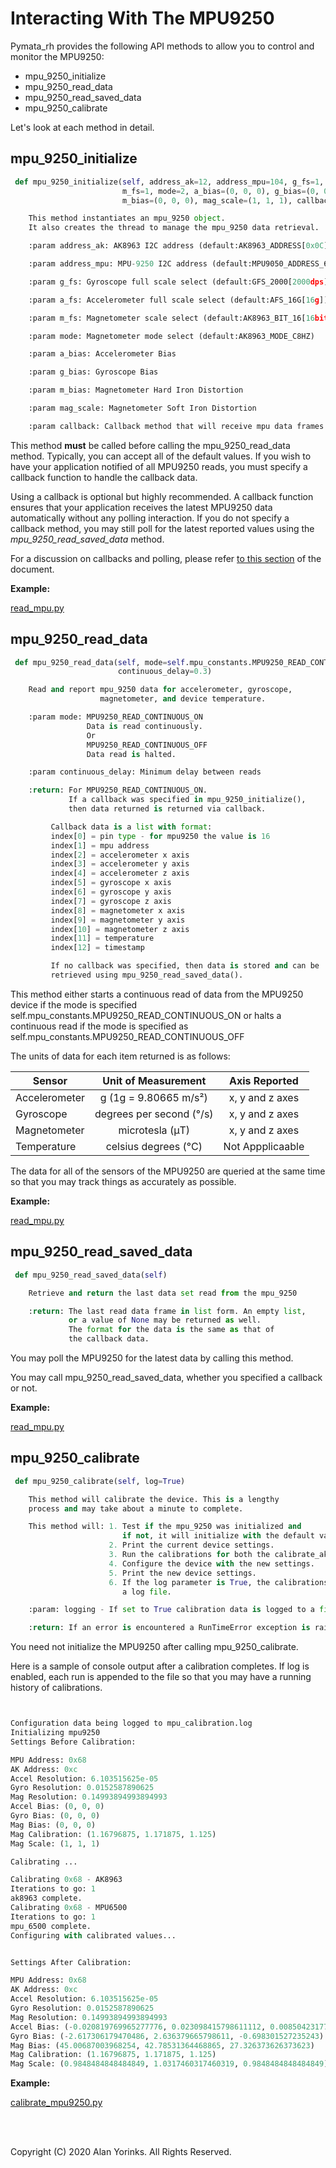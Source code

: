 # Interacting With The MPU9250

Pymata_rh provides the following API methods to allow you to 
control and monitor the MPU9250:

* mpu_9250_initialize
* mpu_9250_read_data
* mpu_9250_read_saved_data
* mpu_9250_calibrate


Let's look at each method in detail.

## mpu_9250_initialize

```python
 def mpu_9250_initialize(self, address_ak=12, address_mpu=104, g_fs=1, a_fs=0, 
                         m_fs=1, mode=2, a_bias=(0, 0, 0), g_bias=(0, 0, 0), 
                         m_bias=(0, 0, 0), mag_scale=(1, 1, 1), callback=None)

    This method instantiates an mpu_9250 object. 
    It also creates the thread to manage the mpu_9250 data retrieval.

    :param address_ak: AK8963 I2C address (default:AK8963_ADDRESS[0x0C]).

    :param address_mpu: MPU-9250 I2C address (default:MPU9050_ADDRESS_68[0x68]).

    :param g_fs: Gyroscope full scale select (default:GFS_2000[2000dps]).

    :param a_fs: Accelerometer full scale select (default:AFS_16G[16g]).

    :param m_fs: Magnetometer scale select (default:AK8963_BIT_16[16bit])

    :param mode: Magnetometer mode select (default:AK8963_MODE_C8HZ)

    :param a_bias: Accelerometer Bias

    :param g_bias: Gyroscope Bias

    :param m_bias: Magnetometer Hard Iron Distortion

    :param mag_scale: Magnetometer Soft Iron Distortion

    :param callback: Callback method that will receive mpu data frames
```
This method **must** be called before calling the mpu_9250_read_data method. Typically, you can accept all of the default
values. If you wish to have your application notified of all MPU9250 reads, you must specify a callback
function to handle the callback data. 

Using a callback is optional but highly recommended. A callback function ensures that your application receives
the latest MPU9250 data automatically without any polling interaction. If you do not specify a callback method, you 
may still poll for
the latest reported values using the *mpu_9250_read_saved_data* method. 

For a discussion on callbacks and polling, please refer 
[to this section](polling.md) of the document.

**Example:**

[read_mpu.py](https://github.com/MrYsLab/pymata_rh/blob/master/examples/read_mpu.py)


## mpu_9250_read_data
```python
 def mpu_9250_read_data(self, mode=self.mpu_constants.MPU9250_READ_CONTINUOUS_ON, 
                        continuous_delay=0.3)

    Read and report mpu_9250 data for accelerometer, gyroscope, 
                    magnetometer, and device temperature.

    :param mode: MPU9250_READ_CONTINUOUS_ON  
                 Data is read continuously.
                 Or
                 MPU9250_READ_CONTINUOUS_OFF
                 Data read is halted.

    :param continuous_delay: Minimum delay between reads

    :return: For MPU9250_READ_CONTINUOUS_ON. 
             If a callback was specified in mpu_9250_initialize(), 
             then data returned is returned via callback.

         Callback data is a list with format:
         index[0] = pin type - for mpu9250 the value is 16
         index[1] = mpu address
         index[2] = accelerometer x axis
         index[3] = accelerometer y axis
         index[4] = accelerometer z axis
         index[5] = gyroscope x axis
         index[6] = gyroscope y axis
         index[7] = gyroscope z axis
         index[8] = magnetometer x axis
         index[9] = magnetometer y axis
         index[10] = magnetometer z axis
         index[11] = temperature
         index[12] = timestamp

         If no callback was specified, then data is stored and can be
         retrieved using mpu_9250_read_saved_data().

```
 This method either starts a continuous read of data from the MPU9250 device 
 if the mode is specified self.mpu_constants.MPU9250_READ_CONTINUOUS_ON or
 halts a continuous read if the mode is specified as 
 self.mpu_constants.MPU9250_READ_CONTINUOUS_OFF

The units of data for each item returned is as follows:

| Sensor            | Unit of Measurement       | Axis Reported     |
|---------------	|:------------------------:	|:---------------:	|
| Accelerometer 	|   g (1g = 9.80665 m/s²)  	| x, y and z axes 	|
| Gyroscope     	| degrees per second (°/s) 	| x, y and z axes 	|
| Magnetometer  	|      microtesla (μT)     	| x, y and z axes 	|
| Temperature    	|   celsius degrees (°C)   	| Not Appplicaable  |

The data for all of the sensors of the MPU9250 are queried at the same time so
that you may track things as accurately as possible.

**Example:**

[read_mpu.py](https://github.com/MrYsLab/pymata_rh/blob/master/examples/read_mpu.py)



## mpu_9250_read_saved_data
```python
 def mpu_9250_read_saved_data(self)

    Retrieve and return the last data set read from the mpu_9250

    :return: The last read data frame in list form. An empty list,
             or a value of None may be returned as well.
             The format for the data is the same as that of
             the callback data.
```
You may poll the MPU9250 for the latest data by calling this method.

You may call mpu_9250_read_saved_data, whether you specified a callback or not.

**Example:**

[read_mpu.py](https://github.com/MrYsLab/pymata_rh/blob/master/examples/read_mpu.py)

## mpu_9250_calibrate
```python
 def mpu_9250_calibrate(self, log=True)

    This method will calibrate the device. This is a lengthy 
    process and may take about a minute to complete.

    This method will: 1. Test if the mpu_9250 was initialized and 
                         if not, it will initialize with the default values. 
                      2. Print the current device settings.
                      3. Run the calibrations for both the calibrate_ak8963 and MPU6050. 
                      4. Configure the device with the new settings. 
                      5. Print the new device settings.
                      6. If the log parameter is True, the calibrations will be saved to 
                         a log file.

    :param: logging - If set to True calibration data is logged to a file named mpu_calibration.log

    :return: If an error is encountered a RunTimeError exception is raised.
```
You need not initialize the MPU9250 after calling mpu_9250_calibrate.

Here is a sample of console output after a calibration completes. If log is 
enabled, each run is appended to the file so that you may have a running
history of calibrations.

```python


Configuration data being logged to mpu_calibration.log
Initializing mpu9250
Settings Before Calibration:

MPU Address: 0x68
AK Address: 0xc
Accel Resolution: 6.103515625e-05
Gyro Resolution: 0.0152587890625
Mag Resolution: 0.14993894993894993
Accel Bias: (0, 0, 0)
Gyro Bias: (0, 0, 0)
Mag Bias: (0, 0, 0)
Mag Calibration: (1.16796875, 1.171875, 1.125)
Mag Scale: (1, 1, 1)

Calibrating ...

Calibrating 0x68 - AK8963
Iterations to go: 1
ak8963 complete.
Calibrating 0x68 - MPU6500
Iterations to go: 1
mpu_6500 complete.
Configuring with calibrated values...


Settings After Calibration:

MPU Address: 0x68
AK Address: 0xc
Accel Resolution: 6.103515625e-05
Gyro Resolution: 0.0152587890625
Mag Resolution: 0.14993894993894993
Accel Bias: (-0.020819769965277776, 0.023098415798611112, 0.00850423177083326)
Gyro Bias: (-2.617306179470486, 2.636379665798611, -0.698301527235243)
Mag Bias: (45.00687003968254, 42.78531364468865, 27.326373626373623)
Mag Calibration: (1.16796875, 1.171875, 1.125)
Mag Scale: (0.9848484848484849, 1.0317460317460319, 0.9848484848484849)
```
**Example:**

[calibrate_mpu9250.py](https://github.com/MrYsLab/pymata_rh/blob/master/examples/calibrate_mpu9250.py)


<br>
<br>

Copyright (C) 2020 Alan Yorinks. All Rights Reserved.
